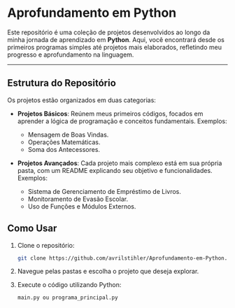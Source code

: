 # Aprofundamento em Python 

Este repositório é uma coleção de projetos desenvolvidos ao longo da minha jornada de aprendizado em **Python**. Aqui, você encontrará desde os primeiros programas simples até projetos mais elaborados, refletindo meu progresso e aprofundamento na linguagem.

---

## Estrutura do Repositório

Os projetos estão organizados em duas categorias:

- **Projetos Básicos**: Reúnem meus primeiros códigos, focados em aprender a lógica de programação e conceitos fundamentais. Exemplos:
  - Mensagem de Boas Vindas.
  - Operações Matemáticas.
  - Soma dos Antecessores.

- **Projetos Avançados**: Cada projeto mais complexo está em sua própria pasta, com um README explicando seu objetivo e funcionalidades. Exemplos:
  - Sistema de Gerenciamento de Empréstimo de Livros.
  - Monitoramento de Evasão Escolar.
  - Uso de Funções e Módulos Externos.


## Como Usar

1. Clone o repositório:
   ```bash
   git clone https://github.com/avrilstihler/Aprofundamento-em-Python.git
2. Navegue pelas pastas e escolha o projeto que deseja explorar.
3. Execute o código utilizando Python:
   
   ```bash
   main.py ou programa_principal.py
  
